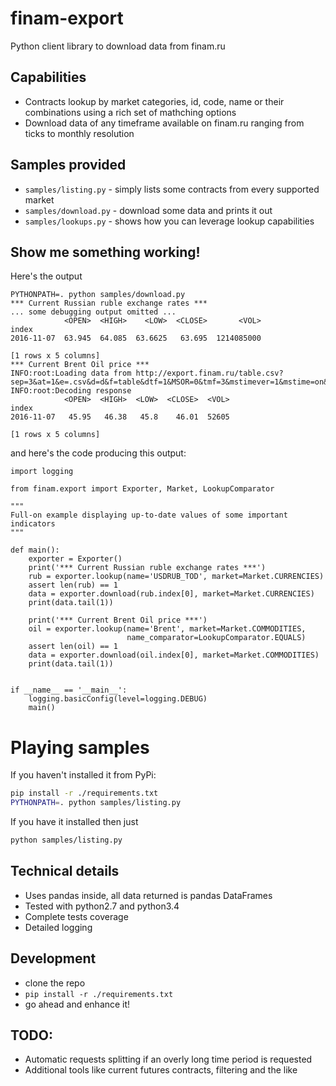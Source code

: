 # finam-export
Python client library to download data from finam.ru

## Capabilities
* Contracts lookup by market categories, id, code, name or their combinations using a rich set of mathching options
* Download data of any timeframe available on finam.ru ranging from ticks to monthly resolution

## Samples provided
* `samples/listing.py` - simply lists some contracts from every supported market
* `samples/download.py` - download some data and prints it out
* `samples/lookups.py` - shows how you can leverage lookup capabilities

## Show me something working!
Here's the output
```
PYTHONPATH=. python samples/download.py
*** Current Russian ruble exchange rates ***
... some debugging output omitted ...
            <OPEN>  <HIGH>    <LOW>  <CLOSE>       <VOL>
index
2016-11-07  63.945  64.085  63.6625   63.695  1214085000

[1 rows x 5 columns]
*** Current Brent Oil price ***
INFO:root:Loading data from http://export.finam.ru/table.csv?sep=3&at=1&e=.csv&d=d&f=table&dtf=1&MSOR=0&tmf=3&mstimever=1&mstime=on&sep2=1&em=19473&code=BZ&cn=BZ&df=1&yf=2007&dt=7&datf=5&yt=2016&market=24&mf=0&mt=10&p=8
INFO:root:Decoding response
            <OPEN>  <HIGH>  <LOW>  <CLOSE>  <VOL>
index
2016-11-07   45.95   46.38   45.8    46.01  52605

[1 rows x 5 columns]
```
and here's the code producing this output:
```
import logging

from finam.export import Exporter, Market, LookupComparator

"""
Full-on example displaying up-to-date values of some important indicators
"""

def main():
    exporter = Exporter()
    print('*** Current Russian ruble exchange rates ***')
    rub = exporter.lookup(name='USDRUB_TOD', market=Market.CURRENCIES)
    assert len(rub) == 1
    data = exporter.download(rub.index[0], market=Market.CURRENCIES)
    print(data.tail(1))

    print('*** Current Brent Oil price ***')
    oil = exporter.lookup(name='Brent', market=Market.COMMODITIES,
                          name_comparator=LookupComparator.EQUALS)
    assert len(oil) == 1
    data = exporter.download(oil.index[0], market=Market.COMMODITIES)
    print(data.tail(1))


if __name__ == '__main__':
    logging.basicConfig(level=logging.DEBUG)
    main()
```

# Playing samples
If you haven't installed it from PyPi:
```bash
pip install -r ./requirements.txt
PYTHONPATH=. python samples/listing.py
```

If you have it installed then just
```bash
python samples/listing.py
```

## Technical details
* Uses pandas inside, all data returned is pandas DataFrames
* Tested with python2.7 and python3.4
* Complete tests coverage
* Detailed logging

## Development
* clone the repo
* `pip install -r ./requirements.txt`
* go ahead and enhance it!

## TODO:
* Automatic requests splitting if an overly long time period is requested
* Additional tools like current futures contracts, filtering and the like
